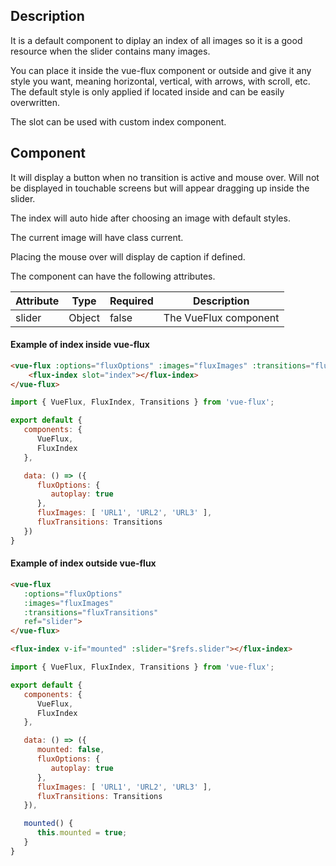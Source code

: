 ## Description

It is a default component to diplay an index of all images so it is a good resource when the slider contains many images.

You can place it inside the vue-flux component or outside and give it any style you want, meaning horizontal, vertical, with arrows, with scroll, etc. The default style is only applied if located inside and can be easily overwritten.

The slot can be used with custom index component.

## Component

It will display a button when no transition is active and mouse over. Will not be displayed in touchable screens but will appear dragging up inside the slider.

The index will auto hide after choosing an image with default styles.

The current image will have class current.

Placing the mouse over will display de caption if defined.

The component can have the following attributes.

| Attribute | Type | Required | Description |
|-----------|------|----------|-------------|
| slider | Object | false | The VueFlux component |

#### Example of index inside vue-flux
``` html
<vue-flux :options="fluxOptions" :images="fluxImages" :transitions="fluxTransitions">
    <flux-index slot="index"></flux-index>
</vue-flux>
```

``` javascript
import { VueFlux, FluxIndex, Transitions } from 'vue-flux';

export default {
   components: {
      VueFlux,
      FluxIndex
   },

   data: () => ({
      fluxOptions: {
         autoplay: true
      },
      fluxImages: [ 'URL1', 'URL2', 'URL3' ],
      fluxTransitions: Transitions
   })
}
```

#### Example of index outside vue-flux
``` html
<vue-flux
   :options="fluxOptions"
   :images="fluxImages"
   :transitions="fluxTransitions"
   ref="slider">
</vue-flux>

<flux-index v-if="mounted" :slider="$refs.slider"></flux-index>
```

``` javascript
import { VueFlux, FluxIndex, Transitions } from 'vue-flux';

export default {
   components: {
      VueFlux,
      FluxIndex
   },

   data: () => ({
      mounted: false,
      fluxOptions: {
         autoplay: true
      },
      fluxImages: [ 'URL1', 'URL2', 'URL3' ],
      fluxTransitions: Transitions
   }),

   mounted() {
      this.mounted = true;
   }
}
```

